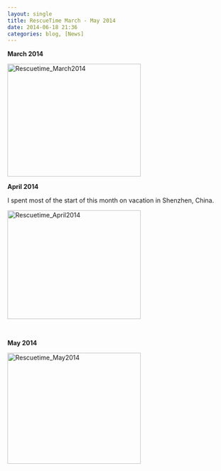 ```yaml
---
layout: single
title: RescueTime March - May 2014 
date: 2014-06-18 21:36
categories: blog, [News]
---
```

<strong>March 2014</strong>

<a href="/public/uploads/2014/06/Rescuetime_March2014.png"><img class="alignnone size-medium wp-image-3971" src="/public/uploads/2014/06/Rescuetime_March2014-300x254.png" alt="Rescuetime_March2014" width="300" height="254" /></a>

<strong>April 2014 </strong>

I spent most of the start of this month on vacation in Shenzhen, China.

<a href="/public/uploads/2014/06/Rescuetime_April2014.png"><img class="alignnone size-medium wp-image-3970" src="/public/uploads/2014/06/Rescuetime_April2014-300x245.png" alt="Rescuetime_April2014" width="300" height="245" /></a>

&nbsp;

<strong>May 2014</strong>

<a href="/public/uploads/2014/06/Rescuetime_May2014.png"><img class="alignnone size-medium wp-image-3972" src="/public/uploads/2014/06/Rescuetime_May2014-300x250.png" alt="Rescuetime_May2014" width="300" height="250" /></a>
